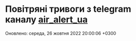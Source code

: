 # Повітряні тривоги з telegram каналу [air_alert_ua](https://t.me/air_alert_ua)

Оновлено:
середа, 26 жовтня 2022 20:00:06 +0300
